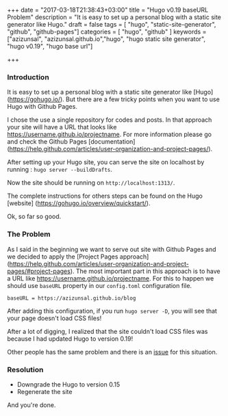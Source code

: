+++
date = "2017-03-18T21:38:43+03:00"
title = "Hugo v0.19 baseURL Problem"
description = "It is easy to set up a personal blog with a static site generator like Hugo."
draft = false
tags = [ "hugo", "static-site-generator", "github", "github-pages"]
categories = [
  "hugo",
  "github"
]
keywords = ["azizunsal", "azizunsal.github.io","hugo", "hugo static site generator", "hugo v0.19", "hugo base url"]

+++

### Introduction

It is easy to set up a personal blog with a static site generator like [Hugo] (https://gohugo.io/). But there are a few tricky points when you want to use Hugo with Github Pages.

I chose the use a single repository for codes and posts. In that approach your site will have a URL that looks like https://username.github.io/projectname. For more information please go and check the Github Pages [documentation] (https://help.github.com/articles/user-organization-and-project-pages/).

After setting up your Hugo site, you can serve the site on localhost by running : `hugo server --buildDrafts`.

Now the site should be running on `http://localhost:1313/`.

The complete instructions for others steps can be found on the Hugo [website] (https://gohugo.io/overview/quickstart/).

Ok, so far so good.

### The Problem

As I said in the beginning we want to serve out site with Github Pages and we decided to apply the [Project Pages approach] (https://help.github.com/articles/user-organization-and-project-pages/#project-pages). The most important part in this approach is to have a URL like  https://username.github.io/projectname. For this to happen we should use `baseURL` property in our `config.toml` configuration file.

`baseURL = https://azizunsal.github.io/blog`

After adding this configuration, if you run `hugo server -D`, you will see that your page doesn't load CSS files!


After a lot of digging, I realized that the site couldn't load CSS files was because I had updated Hugo to version 0.19!

Other people has the same problem and there is an [issue](https://github.com/spf13/hugo/issues/2194) for this situation.

### Resolution
* Downgrade the Hugo to version 0.15
* Regenerate the site

And you're done.
